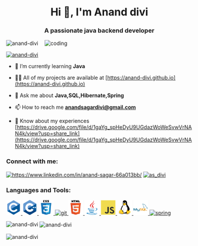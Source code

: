 <h1 align="center">Hi 👋, I'm Anand divi</h1>
<h3 align="center">A passionate java backend developer</h3>
<img align="right" alt="coding" width=400 src="https://cdn.dribbble.com/users/1162077/screenshots/3848914/programmer.gif">


<p align="left"> <img src="https://komarev.com/ghpvc/?username=anand-divi&label=Profile%20views&color=0e75b6&style=flat" alt="anand-divi" /> </p>

<p align="left"> <a href="https://github.com/ryo-ma/github-profile-trophy"><img src="https://github-profile-trophy.vercel.app/?username=anand-divi" alt="anand-divi" /></a> </p>

- 🌱 I’m currently learning **Java**

- 👨‍💻 All of my projects are available at [https://anand-divi.github.io](https://anand-divi.github.io)

- 💬 Ask me about **Java,SQL,Hibernate,Spring**

- 📫 How to reach me **anandsagardivi@gmail.com**

- 📄 Know about my experiences [https://drive.google.com/file/d/1gaYg_spHeDyU9UGdazWoWeSvwVrNAN4k/view?usp=share_link](https://drive.google.com/file/d/1gaYg_spHeDyU9UGdazWoWeSvwVrNAN4k/view?usp=share_link)

<h3 align="left">Connect with me:</h3>
<p align="left">
<a href="https://www.linkedin.com/in/anand-sagar-66a013bb/" target="blank"><img align="center" src="https://raw.githubusercontent.com/rahuldkjain/github-profile-readme-generator/master/src/images/icons/Social/linked-in-alt.svg" alt="https://www.linkedin.com/in/anand-sagar-66a013bb/" height="30" width="40" /></a>
<a href="https://www.codechef.com/users/as_divi" target="blank"><img align="center" src="https://cdn.jsdelivr.net/npm/simple-icons@3.1.0/icons/codechef.svg" alt="as_divi" height="30" width="40" /></a>
</p>

<h3 align="left">Languages and Tools:</h3>
<p align="left"> <a href="https://www.cprogramming.com/" target="_blank" rel="noreferrer"> <img src="https://raw.githubusercontent.com/devicons/devicon/master/icons/c/c-original.svg" alt="c" width="40" height="40"/> </a> <a href="https://www.w3schools.com/cpp/" target="_blank" rel="noreferrer"> <img src="https://raw.githubusercontent.com/devicons/devicon/master/icons/cplusplus/cplusplus-original.svg" alt="cplusplus" width="40" height="40"/> </a> <a href="https://www.w3schools.com/css/" target="_blank" rel="noreferrer"> <img src="https://raw.githubusercontent.com/devicons/devicon/master/icons/css3/css3-original-wordmark.svg" alt="css3" width="40" height="40"/> </a> <a href="https://git-scm.com/" target="_blank" rel="noreferrer"> <img src="https://www.vectorlogo.zone/logos/git-scm/git-scm-icon.svg" alt="git" width="40" height="40"/> </a> <a href="https://www.w3.org/html/" target="_blank" rel="noreferrer"> <img src="https://raw.githubusercontent.com/devicons/devicon/master/icons/html5/html5-original-wordmark.svg" alt="html5" width="40" height="40"/> </a> <a href="https://www.java.com" target="_blank" rel="noreferrer"> <img src="https://raw.githubusercontent.com/devicons/devicon/master/icons/java/java-original.svg" alt="java" width="40" height="40"/> </a> <a href="https://developer.mozilla.org/en-US/docs/Web/JavaScript" target="_blank" rel="noreferrer"> <img src="https://raw.githubusercontent.com/devicons/devicon/master/icons/javascript/javascript-original.svg" alt="javascript" width="40" height="40"/> </a> <a href="https://www.linux.org/" target="_blank" rel="noreferrer"> <img src="https://raw.githubusercontent.com/devicons/devicon/master/icons/linux/linux-original.svg" alt="linux" width="40" height="40"/> </a> <a href="https://www.mysql.com/" target="_blank" rel="noreferrer"> <img src="https://raw.githubusercontent.com/devicons/devicon/master/icons/mysql/mysql-original-wordmark.svg" alt="mysql" width="40" height="40"/> </a> <a href="https://spring.io/" target="_blank" rel="noreferrer"> <img src="https://www.vectorlogo.zone/logos/springio/springio-icon.svg" alt="spring" width="40" height="40"/> </a> </p>

<p><img align="left" src="https://github-readme-stats.vercel.app/api/top-langs?username=anand-divi&show_icons=true&locale=en&layout=compact" alt="anand-divi" /></p>

<p>&nbsp;<img align="center" src="https://github-readme-stats.vercel.app/api?username=anand-divi&show_icons=true&locale=en" alt="anand-divi" /></p>

<p><img align="center" src="https://github-readme-streak-stats.herokuapp.com/?user=anand-divi&" alt="anand-divi" /></p>
